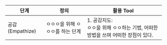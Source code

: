 
|단계|정의|활용 Tool|
|-|-|-|
|공감  (Empathize)|ㅇㅇㅇ을 위해 ㅇㅇㅇ를 하는 단계|1. 공감지도:<br>ㅇㅇ을 위해 ㅇㅇ하는 기법, 어떠한 방법을 쓰며 어떠한 장점이 있다.|
